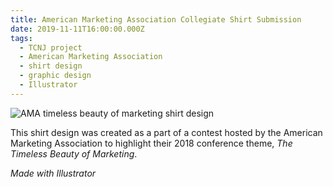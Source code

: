 ```yaml
---
title: American Marketing Association Collegiate Shirt Submission
date: 2019-11-11T16:00:00.000Z
tags:
  - TCNJ project
  - American Marketing Association
  - shirt design
  - graphic design
  - Illustrator
---
```


![AMA timeless beauty of marketing shirt design](/assets/ama-collegiate-shirt.svg 'AMA timeless beauty of marketing shirt design')

This shirt design was created as a part of a contest hosted by the American Marketing Association to highlight their 2018 conference theme, _The Timeless Beauty of Marketing_.

_Made with Illustrator_
